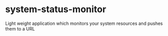 # system-status-monitor
Light weight application which monitors your system resources and pushes them to a URL
